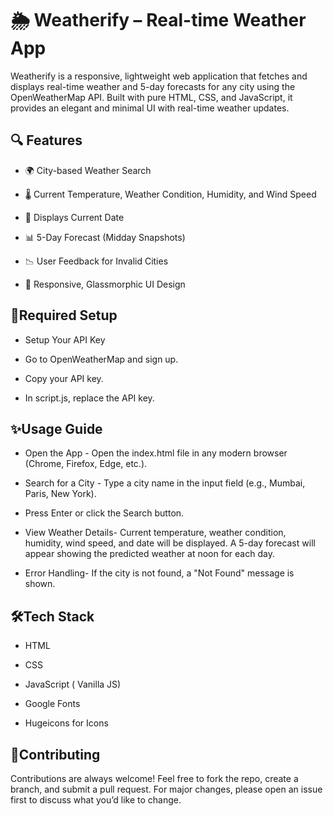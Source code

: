 
# 🌦️ Weatherify – Real-time Weather App
Weatherify is a responsive, lightweight web application that fetches and displays real-time weather and 5-day forecasts for any city using the OpenWeatherMap API. Built with pure HTML, CSS, and JavaScript, it provides an elegant and minimal UI with real-time weather updates.


## 🔍 Features
- 🌍 City-based Weather Search

- 🌡️ Current Temperature, Weather Condition, Humidity, and Wind Speed

-  📆 Displays Current Date

- 📊 5-Day Forecast (Midday Snapshots)

- 📉 User Feedback for Invalid Cities

- 🧭 Responsive, Glassmorphic UI Design
## 🔐Required Setup
- Setup Your API Key

- Go to OpenWeatherMap and sign up.

- Copy your API key.

- In script.js, replace the API key.

## ✨Usage Guide

- Open the App - Open the index.html file in any modern browser (Chrome, Firefox, Edge, etc.).

- Search for a City - Type a city name in the input field (e.g., Mumbai, Paris, New York).

- Press Enter or click the Search button.

- View Weather Details- Current temperature, weather condition, humidity, wind speed, and date will be displayed. A 5-day forecast will appear showing the predicted weather at noon for each day.

- Error Handling- If the city is not found, a "Not Found" message is shown.

## 🛠️Tech Stack
- HTML

- CSS

- JavaScript ( Vanilla JS)

- Google Fonts

- Hugeicons for Icons
## 🤝Contributing

Contributions are always welcome!
 Feel free to fork the repo, create a branch, and submit a pull request.
For major changes, please open an issue first to discuss what you’d like to change.
